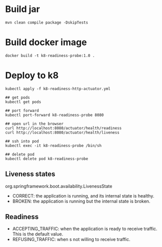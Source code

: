 # Build jar
```
mvn clean compile package -DskipTests
```
# Build docker image
```
docker build -t k8-readiness-probe:1.0 .
```

# Deploy to k8
```
kubectl apply -f k8-readiness-http-actuator.yml

## get pods
kubectl get pods

## port forward
kubectl port-forward k8-readiness-probe 8080

## open url in the browser
curl http://localhost:8080/actuator/health/readiness
curl http://localhost:8080/actuator/health/liveness

## ssh into pod
kubectl exec -it k8-readiness-probe /bin/sh

## delete pod
kubectl delete pod k8-readiness-probe
```

## Liveness states
org.springframework.boot.availability.LivenessState
- CORRECT: the application is running, and its internal state is healthy.
- BROKEN: the application is running but the internal state is broken.

## Readiness
- ACCEPTING_TRAFFIC: when the application is ready to receive traffic. This is the default value.
- REFUSING_TRAFFIC: when s not willing to receive traffic.